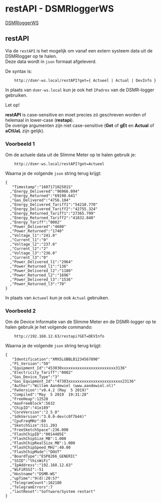 # restAPI - DSMRloggerWS

   [DSMRloggerWS](..)

## restAPI <a id="restapi"></a>

Via de `restAPI` is het mogelijk om vanaf een extern systeem data uit de DSMRlogger op te halen.  
 Deze data wordt in `json` formaat afgeleverd.

De syntax is:

```text
    http://dsmr-ws.local/restAPI?get={ Actueel | Actual | DevInfo }
```

In plaats van `dsmr-ws.local` kun je ook het `IPadres` van de DSMR-logger gebruiken.

Let op!

**restAPI** is case-sensitive en moet precies zó geschreven worden of helemaal in lower-case \(**restapi**\).  
 De overige argumenten zijn niet case-sensitive \(**Get** of **gEt** en **Actual** of **aCtUaL** zijn gelijk\).

### Voorbeeld 1 <a id="voorbeeld-1"></a>

Om de actuele data uit de Slimme Meter op te halen gebruik je:

```text
    http://dsmr-ws.local/restAPI?get=Actueel
```

 Waarna je de volgende `json` string terug krijgt:

```text
{
   "Timestamp":"160717102501S"
  ,"Energy_Delivered":"96966.094"
  ,"Energy_Returned":"69198.641"
  ,"Gas_Delivered":"4756.104"
  ,"Energy_Delivered_Tariff1":"54210.770"
  ,"Energy_Delivered_Tariff2":"42755.324"
  ,"Energy_Returned_Tariff1":"27365.799"
  ,"Energy_Returned_Tariff2":"41832.840"
  ,"Energy_Tariff":"0002"
  ,"Power_Delivered":"4680"
  ,"Power_Returned":"1740"
  ,"Voltage_l1":"241.0"
  ,"Current_l1":"0"
  ,"Voltage_l2":"237.0"
  ,"Current_l2":"2"
  ,"Voltage_l3":"236.0"
  ,"Current_l3":"0"
  ,"Power_Delivered_l1":"2964"
  ,"Power_Returned_l1":"136"
  ,"Power_Delivered_l2":"1180"
  ,"Power_Returned_l2":"1696"
  ,"Power_Delivered_l3":"1536"
  ,"Power_Returned_l3":"70"
}
```

In plaats van `Actueel` kun je ook `Actual` gebruiken.

### Voorbeeld 2 <a id="voorbeeld-2"></a>

Om de Device Informatie van de Slimme Meter en de DSMR-logger op te halen gebruik je het volgende commando:

```text
    http://192.168.12.63/restapi?GET=DEVInfo
```

 Waarna je de volgende `json` string terug krijgt:

```text
{
   "Identification":"XMX5LGBBLB1234567890"
  ,"P1_Version":"50"
  ,"Equipment_Id":"453030xxxxxxxxxxxxxxxxxxxxxxxx3136"
  ,"Electricity_Tariff":"0002"
  ,"Gas_Device_Type":"3"
  ,"Gas_Equipment_Id":"47303xxxxxxxxxxxxxxxxxxxxxxxx23136"
  ,"Author":"Willem Aandewiel (www.aandewiel.nl)"
  ,"FwVersion":"v0.4.2 (May  5 2019)"
  ,"Compiled":"May  5 2019  19:31:28"
  ,"FreeHeap":12528
  ,"maxFreeBlock":5632
  ,"ChipID":"41e189"
  ,"CoreVersion":"2_5_0"
  ,"SdkVersion":"3.0.0-dev(c0f7b44)"
  ,"CpuFreqMHz":80
  ,"SketchSize":511.203
  ,"FreeSketchSpace":236.000
  ,"FlashChipID":"0014405E"
  ,"FlashChipSize_MB":1.000
  ,"FlashChipRealSize_MB":1.000
  ,"FlashChipSpeed_MHz":40.00
  ,"FlashChipMode":"DOUT"
  ,"BoardType":"ESP8266_GENERIC"
  ,"SSID":"thisWiFi"
  ,"IpAddress":"192.168.12.63"
  ,"WiFiRSSI":-51
  ,"Hostname":"DSMR-WS"
  ,"upTime":"9(d):20:57"
  ,"TelegramCount":162180
  ,"TelegramErrors":7
  ,"lastReset":"Software/System restart"
}
```

